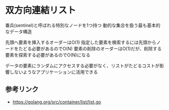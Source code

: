 # 双方向連結リスト
番兵(sentinel)と呼ばれる特別なノードを1つ持つ
動的な集合を扱う最も基本的なデータ構造

先頭へ要素を挿入するオーダーはO(1)
指定した要素を検索するには先頭からノードをたどる必要があるのでO(N)
要素の削除のオーダーはO(1)だが、削除する要素を探索する必要があるのでO(N)になる

データの要素にランダムにアクセスする必要がなく、リストがたどるコストが影響しないようなアプリケーションに活用できる

## 参考リンク
- https://golang.org/src/container/list/list.go
